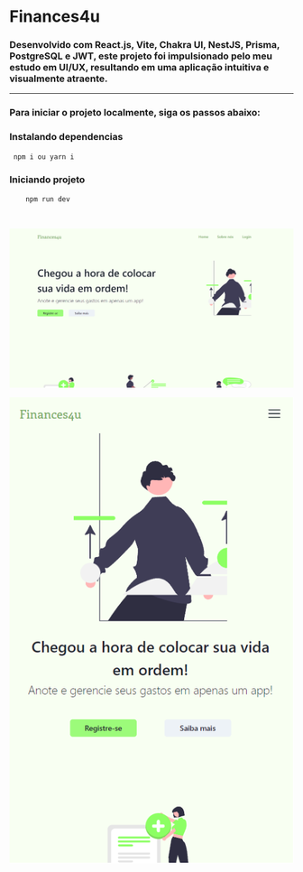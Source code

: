 # Finances4u

### Desenvolvido com React.js, Vite, Chakra UI, NestJS, Prisma, PostgreSQL e JWT, este projeto foi impulsionado pelo meu estudo em UI/UX, resultando em uma aplicação intuitiva e visualmente atraente.

<hr>

### Para iniciar o projeto localmente, siga os passos abaixo:

### Instalando dependencias

```shell
 npm i ou yarn i
```

### Iniciando projeto

```shell
    npm run dev
```

<br>

![alt text](https://github.com/arturwatana/finances4u/blob/master/src/assets/Finances4u1.png?raw=true)
<br>

![alt text](https://github.com/arturwatana/finances4u/blob/master/src/assets/finances4u2.png?raw=true)
